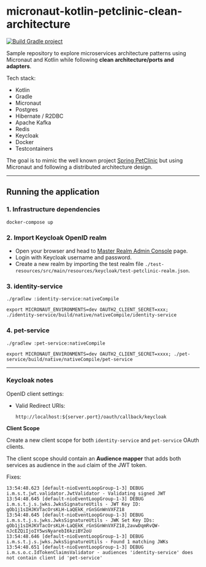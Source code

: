 # micronaut-kotlin-petclinic-clean-architecture

[![Build Gradle project](https://github.com/ArnauAregall/micronaut-kotlin-petclinic-clean-architecture/actions/workflows/build-gradle-project.yml/badge.svg)](https://github.com/ArnauAregall/micronaut-kotlin-petclinic-clean-architecture/actions/workflows/build-gradle-project.yml)

Sample repository to explore microservices architecture patterns using Micronaut and Kotlin while following **clean architecture/ports and adapters**.

Tech stack:

- Kotlin
- Gradle
- Micronaut
- Postgres
- Hibernate / R2DBC
- Apache Kafka
- Redis
- Keycloak
- Docker
- Testcontainers

The goal is to mimic the well known project [Spring PetClinic](https://spring-petclinic.github.io/) but using Micronaut and following a distributed architecture design.

----

## Running the application

### 1. Infrastructure dependencies

```shell
docker-compose up
```

### 2. Import Keycloak OpenID realm

- Open your browser and head to [Master Realm Admin Console](http://localhost:8082/admin/master/console/) page.
- Login with Keycloak username and password.
- Create a new realm by importing the test realm file `./test-resources/src/main/resources/keycloak/test-petclinic-realm.json`.

### 3. identity-service

```shell
./gradlew :identity-service:nativeCompile

export MICRONAUT_ENVIRONMENTS=dev OAUTH2_CLIENT_SECRET=xxx; ./identity-service/build/native/nativeCompile/identity-service
```

### 4. pet-service

```shell
./gradlew :pet-service:nativeCompile

export MICRONAUT_ENVIRONMENTS=dev OAUTH2_CLIENT_SECRET=xxxx; ./pet-service/build/native/nativeCompile/pet-service
```

----

### Keycloak notes

OpenID client settings:

- Valid Redirect URIs:

    ````
    http://localhost:${server.port}/oauth/callback/keycloak 
    ````

**Client Scope**

Create a new client scope for both `identity-service` and `pet-service` OAuth clients.

The client scope should contain an **Audience mapper** that adds both services as audience in the `aud` claim of the JWT token.

Fixes:

```
13:54:48.623 [default-nioEventLoopGroup-1-3] DEBUG i.m.s.t.jwt.validator.JwtValidator - Validating signed JWT
13:54:48.645 [default-nioEventLoopGroup-1-3] DEBUG i.m.s.t.j.s.jwks.JwksSignatureUtils - JWT Key ID: gOb1j1sIHJKVTacOrsKLH-LaQEkK_rGnSGnWnVXFZ18
13:54:48.645 [default-nioEventLoopGroup-1-3] DEBUG i.m.s.t.j.s.jwks.JwksSignatureUtils - JWK Set Key IDs: gOb1j1sIHJKVTacOrsKLH-LaQEkK_rGnSGnWnVXFZ18,2avwDqmRvQW-nJcEZQiIjoIY5wsNyarebI6kziBY2oU
13:54:48.646 [default-nioEventLoopGroup-1-3] DEBUG i.m.s.t.j.s.jwks.JwksSignatureUtils - Found 1 matching JWKs
13:54:48.651 [default-nioEventLoopGroup-1-3] DEBUG i.m.s.o.c.IdTokenClaimsValidator - audiences 'identity-service' does not contain client id 'pet-service'
```
